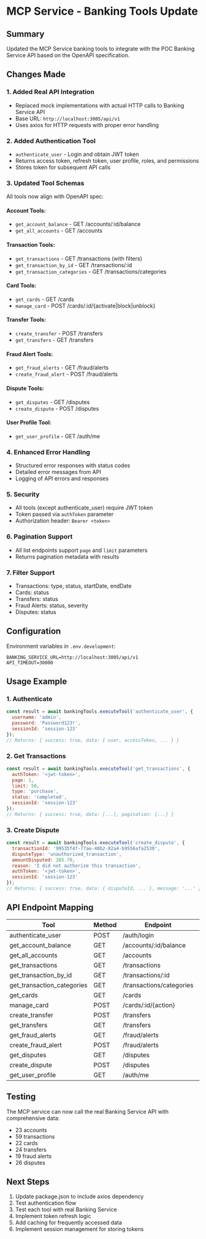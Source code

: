 # MCP Service - Banking Tools Update

## Summary
Updated the MCP Service banking tools to integrate with the POC Banking Service API based on the OpenAPI specification.

## Changes Made

### 1. **Added Real API Integration**
- Replaced mock implementations with actual HTTP calls to Banking Service API
- Base URL: `http://localhost:3005/api/v1`
- Uses axios for HTTP requests with proper error handling

### 2. **Added Authentication Tool**
- `authenticate_user` - Login and obtain JWT token
- Returns access token, refresh token, user profile, roles, and permissions
- Stores token for subsequent API calls

### 3. **Updated Tool Schemas**
All tools now align with OpenAPI spec:

#### Account Tools:
- `get_account_balance` - GET /accounts/:id/balance
- `get_all_accounts` - GET /accounts

#### Transaction Tools:
- `get_transactions` - GET /transactions (with filters)
- `get_transaction_by_id` - GET /transactions/:id
- `get_transaction_categories` - GET /transactions/categories

#### Card Tools:
- `get_cards` - GET /cards
- `manage_card` - POST /cards/:id/{activate|block|unblock}

#### Transfer Tools:
- `create_transfer` - POST /transfers
- `get_transfers` - GET /transfers

#### Fraud Alert Tools:
- `get_fraud_alerts` - GET /fraud/alerts
- `create_fraud_alert` - POST /fraud/alerts

#### Dispute Tools:
- `get_disputes` - GET /disputes
- `create_dispute` - POST /disputes

#### User Profile Tool:
- `get_user_profile` - GET /auth/me

### 4. **Enhanced Error Handling**
- Structured error responses with status codes
- Detailed error messages from API
- Logging of API errors and responses

### 5. **Security**
- All tools (except authenticate_user) require JWT token
- Token passed via `authToken` parameter
- Authorization header: `Bearer <token>`

### 6. **Pagination Support**
- All list endpoints support `page` and `limit` parameters
- Returns pagination metadata with results

### 7. **Filter Support**
- Transactions: type, status, startDate, endDate
- Cards: status
- Transfers: status
- Fraud Alerts: status, severity
- Disputes: status

## Configuration

Environment variables in `.env.development`:
```env
BANKING_SERVICE_URL=http://localhost:3005/api/v1
API_TIMEOUT=30000
```

## Usage Example

### 1. Authenticate
```javascript
const result = await bankingTools.executeTool('authenticate_user', {
  username: 'admin',
  password: 'Password123!',
  sessionId: 'session-123'
});
// Returns: { success: true, data: { user, accessToken, ... } }
```

### 2. Get Transactions
```javascript
const result = await bankingTools.executeTool('get_transactions', {
  authToken: '<jwt-token>',
  page: 1,
  limit: 50,
  type: 'purchase',
  status: 'completed',
  sessionId: 'session-123'
});
// Returns: { success: true, data: [...], pagination: {...} }
```

### 3. Create Dispute
```javascript
const result = await bankingTools.executeTool('create_dispute', {
  transactionId: '99535f4f-77ae-48b2-82a4-b9556afa2530',
  disputeType: 'unauthorized_transaction',
  amountDisputed: 285.70,
  reason: 'I did not authorize this transaction',
  authToken: '<jwt-token>',
  sessionId: 'session-123'
});
// Returns: { success: true, data: { disputeId, ... }, message: '...' }
```

## API Endpoint Mapping

| Tool | Method | Endpoint | OpenAPI Operation |
|------|--------|----------|-------------------|
| authenticate_user | POST | /auth/login | loginUser |
| get_account_balance | GET | /accounts/:id/balance | getAccountBalance |
| get_all_accounts | GET | /accounts | getAllAccounts |
| get_transactions | GET | /transactions | getAllTransactions |
| get_transaction_by_id | GET | /transactions/:id | getTransactionById |
| get_transaction_categories | GET | /transactions/categories | getTransactionCategories |
| get_cards | GET | /cards | getAllCards |
| manage_card | POST | /cards/:id/{action} | activateCard/blockCard/unblockCard |
| create_transfer | POST | /transfers | createTransfer |
| get_transfers | GET | /transfers | getAllTransfers |
| get_fraud_alerts | GET | /fraud/alerts | getAllFraudAlerts |
| create_fraud_alert | POST | /fraud/alerts | createFraudAlert |
| get_disputes | GET | /disputes | getAllDisputes |
| create_dispute | POST | /disputes | createDispute |
| get_user_profile | GET | /auth/me | getCurrentUser |

## Testing

The MCP service can now call the real Banking Service API with comprehensive data:
- 23 accounts
- 59 transactions
- 22 cards
- 24 transfers
- 19 fraud alerts
- 26 disputes

## Next Steps

1. Update package.json to include axios dependency
2. Test authentication flow
3. Test each tool with real Banking Service
4. Implement token refresh logic
5. Add caching for frequently accessed data
6. Implement session management for storing tokens
